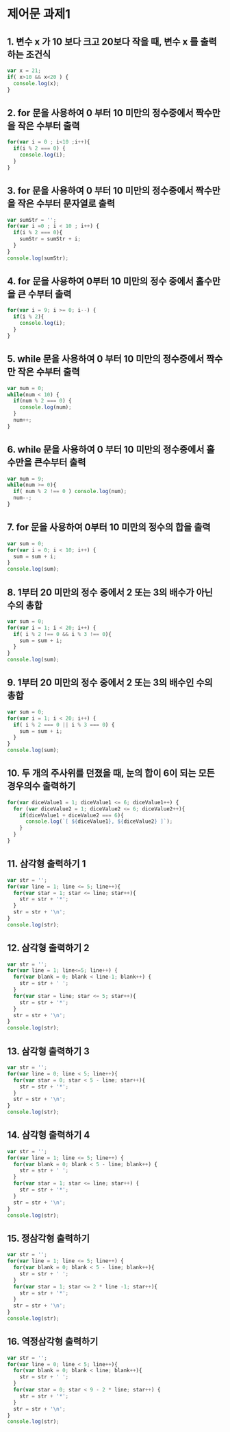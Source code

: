 # 제어문 과제1

## 1. 변수 x 가 10 보다 크고 20보다 작을 때, 변수 x 를 출력하는 조건식

```javascript
var x = 21;
if( x>10 && x<20 ) {
  console.log(x);
}
```



## 2. for 문을 사용하여 0 부터 10 미만의 정수중에서 짝수만을 작은 수부터 출력

```javascript
for(var i = 0 ; i<10 ;i++){
  if(i % 2 === 0) {
    console.log(i);
  }
}
```



## 3. for 문을 사용하여 0 부터 10 미만의 정수중에서 짝수만을 작은 수부터 문자열로 출력

```javascript
var sumStr = '';
for(var i =0 ; i < 10 ; i++) {
  if(i % 2 === 0){
    sumStr = sumStr + i;
  }
}
console.log(sumStr);
```



## 4. for 문을 사용하여 0부터 10 미만의 정수 중에서 홀수만을 큰 수부터 출력

```javascript
for(var i = 9; i >= 0; i--) {
  if(i % 2){
    console.log(i);
  }
}
```



## 5. while 문을 사용하여 0 부터 10 미만의 정수중에서 짝수만 작은 수부터 출력

```javascript
var num = 0;
while(num < 10) {
  if(num % 2 === 0) {
    console.log(num);
  }
  num++;
}
```



## 6. while 문을 사용하여 0 부터 10 미만의 정수중에서 홀수만을 큰수부터 출력

```javascript
var num = 9;
while(num >= 0){
  if( num % 2 !== 0 ) console.log(num);
  num--;
}
```



## 7. for 문을 사용하여 0부터 10 미만의 정수의 합을 출력

```javascript
var sum = 0;
for(var i = 0; i < 10; i++) {
  sum = sum + i;
}
console.log(sum);
```



## 8. 1부터 20 미만의 정수 중에서 2 또는 3의 배수가 아닌 수의 총합

```javascript
var sum = 0;
for(var i = 1; i < 20; i++) {
  if( i % 2 !== 0 && i % 3 !== 0){
    sum = sum + i;
  }
}
console.log(sum);
```



## 9. 1부터 20 미만의 정수 중에서 2 또는 3의 배수인 수의 총합

```javascript
var sum = 0;
for(var i = 1; i < 20; i++) {
  if( i % 2 === 0 || i % 3 === 0) {
    sum = sum + i;
  }
}
console.log(sum);
```



## 10. 두 개의 주사위를 던졌을 때, 눈의 합이 6이 되는 모든 경우의수 출력하기

```javascript
for(var diceValue1 = 1; diceValue1 <= 6; diceValue1++) {
  for (var diceValue2 = 1; diceValue2 <= 6; diceValue2++){
    if(diceValue1 + diceValue2 === 6){
      console.log(`[ ${diceValue1}, ${diceValue2} ]`);
    }
  }
}
```



## 11. 삼각형 출력하기 1

```javascript
var str = '';
for(var line = 1; line <= 5; line++){
  for(var star = 1; star <= line; star++){
    str = str + '*';
  }
  str = str + '\n';
}
console.log(str);
```



## 12. 삼각형 출력하기 2

```javascript
var str = '';
for(var line = 1; line<=5; line++) {
  for(var blank = 0; blank < line-1; blank++) {
    str = str + ' ';
  }
  for(var star = line; star <= 5; star++){
    str = str + '*';
  }
  str = str + '\n';
}
console.log(str);
```



## 13. 삼각형 출력하기 3

```javascript
var str = '';
for(var line = 0; line < 5; line++){
  for(var star = 0; star < 5 - line; star++){
    str = str + '*';
  }
  str = str + '\n';
}
console.log(str);
```



## 14.  삼각형 출력하기 4

```javascript
var str = '';
for(var line = 1; line <= 5; line++) {
  for(var blank = 0; blank < 5 - line; blank++) {
    str = str + ' ';
  }
  for(var star = 1; star <= line; star++) {
    str = str + '*';
  }
  str = str + '\n';
}
console.log(str);
```



## 15. 정삼각형 출력하기

```javascript
var str = '';
for(var line = 1; line <= 5; line++) {
  for(var blank = 0; blank < 5 - line; blank++){
    str = str + ' ';
  }
  for(var star = 1; star <= 2 * line -1; star++){
    str = str + '*';
  }
  str = str + '\n';
}
console.log(str);
```



## 16.  역정삼각형 출력하기

```javascript
var str = '';
for(var line = 0; line < 5; line++){
  for(var blank = 0; blank < line; blank++){
    str = str + ' ';
  }
  for(var star = 0; star < 9 - 2 * line; star++) {
    str = str + '*';
  }
  str = str + '\n';
}
console.log(str);
```

 